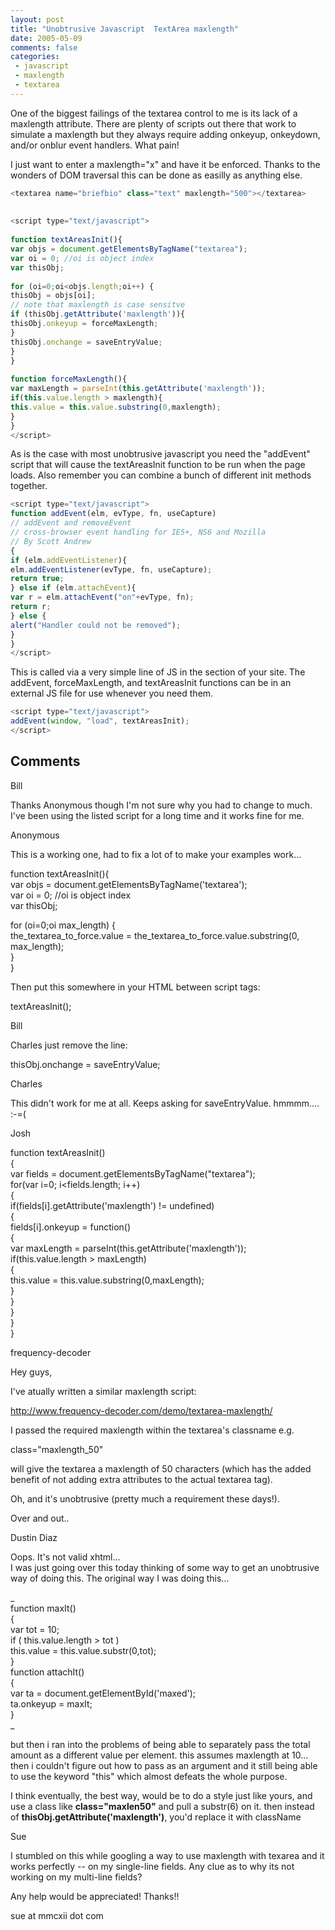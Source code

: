 ```yaml
---
layout: post
title: "Unobtrusive Javascript  TextArea maxlength"
date: 2005-05-09
comments: false
categories:
 - javascript
 - maxlength
 - textarea
---
```

One of the biggest failings of the textarea control to me is its lack of a
maxlength attribute. There are plenty of scripts out there that work to
simulate a maxlength but they always require adding onkeyup, onkeydown, and/or
onblur event handlers. What pain!  
  
I just want to enter a maxlength="x" and have it be enforced. Thanks to the
wonders of DOM traversal this can be done as easilly as anything else.  
  
```js  
<textarea name="briefbio" class="text" maxlength="500"></textarea>  
  
  
<script type="text/javascript">  
  
function textAreasInit(){  
var objs = document.getElementsByTagName("textarea");  
var oi = 0; //oi is object index  
var thisObj;  
  
for (oi=0;oi<objs.length;oi++) {  
thisObj = objs[oi];  
// note that maxlength is case sensitve  
if (thisObj.getAttribute('maxlength')){  
thisObj.onkeyup = forceMaxLength;  
}  
thisObj.onchange = saveEntryValue;  
}  
}  
  
function forceMaxLength(){  
var maxLength = parseInt(this.getAttribute('maxlength'));  
if(this.value.length > maxlength){  
this.value = this.value.substring(0,maxlength);  
}  
}  
</script>  
```  
As is the case with most unobtrusive javascript you need the "addEvent" script
that will cause the textAreasInit function to be run when the page loads. Also
remember you can combine a bunch of different init methods together.  
```js  
<script type="text/javascript">  
function addEvent(elm, evType, fn, useCapture)  
// addEvent and removeEvent  
// cross-browser event handling for IE5+, NS6 and Mozilla  
// By Scott Andrew  
{  
if (elm.addEventListener){  
elm.addEventListener(evType, fn, useCapture);  
return true;  
} else if (elm.attachEvent){  
var r = elm.attachEvent("on"+evType, fn);  
return r;  
} else {  
alert("Handler could not be removed");  
}  
}  
</script>  
```  
  
This is called via a very simple line of JS in the <head> section of
your site. The addEvent, forceMaxLength, and textAreasInit functions can be in
an external JS file for use whenever you need them.  
```js  
<script type="text/javascript">  
addEvent(window, "load", textAreasInit);  
</script>  
```

## Comments

Bill

Thanks Anonymous though I'm not sure why you had to change to much. I've been
using the listed script for a long time and it works fine for me.

Anonymous

This is a working one, had to fix a lot of to make your examples work...  
  
function textAreasInit(){  
var objs = document.getElementsByTagName('textarea');  
var oi = 0; //oi is object index  
var thisObj;  
  
for (oi=0;oi max_length) {  
the_textarea_to_force.value = the_textarea_to_force.value.substring(0,
max_length);  
}  
}  
  
Then put this somewhere in your HTML between script tags:  
  
textAreasInit();

Bill

Charles just remove the line:  
  
thisObj.onchange = saveEntryValue;

Charles

This didn't work for me at all. Keeps asking for saveEntryValue. hmmmm....
:-=(

Josh

function textAreasInit()  
{  
var fields = document.getElementsByTagName("textarea");  
for(var i=0; i<fields.length; i++)  
{  
if(fields[i].getAttribute('maxlength') != undefined)  
{  
fields[i].onkeyup = function()  
{  
var maxLength = parseInt(this.getAttribute('maxlength'));  
if(this.value.length > maxLength)  
{  
this.value = this.value.substring(0,maxLength);  
}  
}  
}  
}  
}

frequency-decoder

Hey guys,  
  
I've atually written a similar maxlength script:  
  
http://www.frequency-decoder.com/demo/textarea-maxlength/  
  
I passed the required maxlength within the textarea's classname e.g.  
  
class="maxlength_50"  
  
will give the textarea a maxlength of 50 characters (which has the added
benefit of not adding extra attributes to the actual textarea tag).  
  
Oh, and it's unobtrusive (pretty much a requirement these days!).  
  
Over and out..

Dustin Diaz

Oops. It's not valid xhtml...  
I was just going over this today thinking of some way to get an unobtrusive
way of doing this. The original way I was doing this...  
  
_  
function maxIt()  
{  
var tot = 10;  
if ( this.value.length > tot )  
this.value = this.value.substr(0,tot);  
}  
function attachIt()  
{  
var ta = document.getElementById('maxed');  
ta.onkeyup = maxIt;  
}  
_  
  
but then i ran into the problems of being able to separately pass the total
amount as a different value per element. this assumes maxlength at 10... then
i couldn't figure out how to pass as an argument and it still being able to
use the keyword "this" which almost defeats the whole purpose.  
  
I think eventually, the best way, would be to do a style just like yours, and
use a class like **class="maxlen50"** and pull a substr(6) on it. then instead
of **thisObj.getAttribute('maxlength')**, you'd replace it with className

Sue

I stumbled on this while googling a way to use maxlength with texarea and it
works perfectly -- on my single-line fields. Any clue as to why its not
working on my multi-line fields?  
  
Any help would be appreciated! Thanks!!  
  
sue at mmcxii dot com

